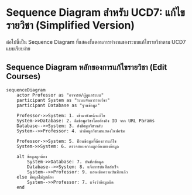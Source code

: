 # Sequence Diagram สำหรับ UCD7: แก้ไขรายวิชา (Simplified Version)

ต่อไปนี้เป็น Sequence Diagram ที่แสดงขั้นตอนการทำงานของระบบแก้ไขรายวิชาตาม UCD7 แบบเรียบง่าย

## Sequence Diagram หลักของการแก้ไขรายวิชา (Edit Courses)

```mermaid
sequenceDiagram
    actor Professor as "อาจารย์/ผู้ดูแลระบบ"
    participant System as "ระบบจัดการรายวิชา"
    participant Database as "ฐานข้อมูล"
    
    Professor->>System: 1. เข้ามายังหน้าแก้ไข
    System->>Database: 2. ดึงข้อมูลวิชาโดยอ้างอิง ID จาก URL Params
    Database-->>System: 3. ส่งข้อมูลวิชากลับ
    System-->>Professor: 4. นำข้อมูลวิชามาแสดงในฟอร์ม
    
    Professor->>System: 5. ป้อนข้อมูลที่ต้องการแก้ไข
    System->>System: 6. ตรวจสอบความถูกต้องของข้อมูล
    
    alt ข้อมูลถูกต้อง
        System->>Database: 7. บันทึกข้อมูล
        Database-->>System: 8. แจ้งการบันทึกสำเร็จ
        System-->>Professor: 9. แสดงข้อความบันทึกแล้ว
    else ข้อมูลไม่ถูกต้อง
        System-->>Professor: 7. แจ้งว่าข้อมูลผิด
    end
```